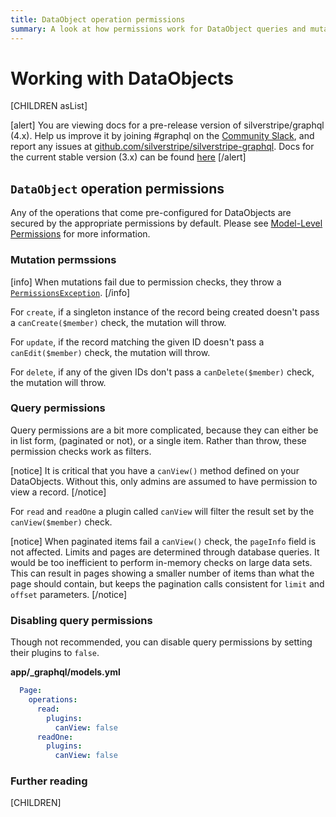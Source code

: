 ```yaml
---
title: DataObject operation permissions
summary: A look at how permissions work for DataObject queries and mutations
---
```


# Working with DataObjects

[CHILDREN asList]

[alert]
You are viewing docs for a pre-release version of silverstripe/graphql (4.x).
Help us improve it by joining #graphql on the [Community Slack](https://www.silverstripe.org/blog/community-slack-channel/),
and report any issues at [github.com/silverstripe/silverstripe-graphql](https://github.com/silverstripe/silverstripe-graphql). 
Docs for the current stable version (3.x) can be found
[here](https://github.com/silverstripe/silverstripe-graphql/tree/3)
[/alert]

## `DataObject` operation permissions

Any of the operations that come pre-configured for DataObjects are secured by the appropriate permissions
by default.
Please see [Model-Level Permissions](/developer_guides/model/permissions/#model-level-permissions) for more information.

### Mutation permssions

[info]
When mutations fail due to permission checks, they throw a [`PermissionsException`](api:SilverStripe\GraphQL\Schema\Exception\PermissionsException).
[/info]

For `create`, if a singleton instance of the record being created doesn't pass a `canCreate($member)` check,
the mutation will throw.

For `update`, if the record matching the given ID doesn't pass a `canEdit($member)` check, the mutation will
throw.

For `delete`, if any of the given IDs don't pass a `canDelete($member)` check, the mutation will throw.

### Query permissions

Query permissions are a bit more complicated, because they can either be in list form, (paginated or not),
or a single item. Rather than throw, these permission checks work as filters.

[notice]
It is critical that you have a `canView()` method defined on your DataObjects. Without this, only admins are
assumed to have permission to view a record.
[/notice]

For `read` and `readOne` a plugin called `canView` will filter the result set by the `canView($member)` check.

[notice]
When paginated items fail a `canView()` check, the `pageInfo` field is not affected.
Limits and pages are determined through database queries. It would be too inefficient to perform in-memory checks on large data sets.
This can result in pages showing a smaller number of items than what the page should contain, but keeps the pagination calls consistent
for `limit` and `offset` parameters.
[/notice]

### Disabling query permissions

Though not recommended, you can disable query permissions by setting their plugins to `false`.

**app/_graphql/models.yml**
```yaml
  Page:
    operations:
      read:
        plugins:
          canView: false
      readOne:
        plugins:
          canView: false
```

### Further reading

[CHILDREN]
